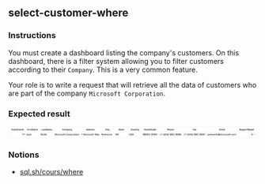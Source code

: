 ## select-customer-where

### Instructions

You must create a dashboard listing the company's customers. On this dashboard, there is a filter system allowing you to filter customers according to their `Company`. This is a very common feature.

Your role is to write a request that will retrieve all the data of customers who are part of the company `Microsoft Corporation`.

### Expected result

![Expected Result](./expected.png)

### Notions

- [sql.sh/cours/where](https://sql.sh/cours/where)

